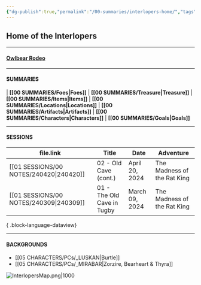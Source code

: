 ```yaml
---
{"dg-publish":true,"permalink":"/00-summaries/interlopers-home/","tags":["gardenEntry"]}
---
```



## Home of the Interlopers

---
#### **[Owlbear Rodeo](https://www.owlbear.rodeo/room/INJ5YS23Akae/TheInterlopers)**

---
#### SUMMARIES
| **[[00 SUMMARIES/Foes\|Foes]]** | **[[00 SUMMARIES/Treasure\|Treasure]]** | **[[00 SUMMARIES/Items\|Items]]** | **[[00 SUMMARIES/Locations\|Locations]]** | **[[00 SUMMARIES/Artifacts\|Artifacts]]** | **[[00 SUMMARIES/Characters\|Characters]]** | **[[00 SUMMARIES/Goals\|Goals]]**

---
#### SESSIONS

| file.link                                  | Title                      | Date           | Adventure                   |
| ------------------------------------------ | -------------------------- | -------------- | --------------------------- |
| [[01 SESSIONS/00 NOTES/240420\|240420]] | 02 - Old Cave (cont.)      | April 20, 2024 | The Madness of the Rat King |
| [[01 SESSIONS/00 NOTES/240309\|240309]] | 01 - The Old Cave in Tugby | March 09, 2024 | The Madness of the Rat King |

{ .block-language-dataview}

---
#### BACKGROUNDS

- [[05 CHARACTERS/PCs/_LUSKAN\|Burtle]] 
- [[05 CHARACTERS/PCs/_MIRABAR\|Zorzire, Bearheart & Thyra]] 


![InterlopersMap.png|1000](/img/user/zMISC/z_Assets/Artifacts/InterlopersMap.png)
